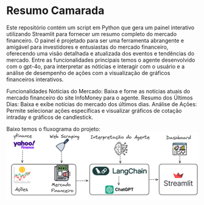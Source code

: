 # Resumo Camarada
Este repositório contém um script em Python que gera um painel interativo utilizando Streamlit para fornecer um resumo completo do mercado financeiro. O painel é projetado para ser uma ferramenta abrangente e amigável para investidores e entusiastas do mercado financeiro, oferecendo uma visão detalhada e atualizada dos eventos e tendências do mercado. Entre as funcionalidades principais temos o agente desenvolvido com o gpt-4o, para interpretar as nóticias e interagir com  o usuário e a análise de desempenho de ações com a visualização de gráficos financeiros interativos.

Funcionalidades
Notícias do Mercado: Baixa e forne as notícias atuais do mercado financeiro do site InfoMoney para o agente.
Resumo dos Últimos Dias: Baixa e exibe notícias do mercado dos últimos dias.
Análise de Ações: Permite selecionar ações específicas e visualizar gráficos de cotação intraday e gráficos de candlestick.

Baixo temos o fluxograma do projeto:
![Fluxo de Dados](fluxograma.png)
